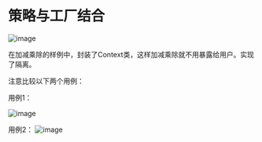 # 策略与工厂结合
![image](https://github.com/xiays146/Design-Pattern/assets/48829659/0f6fe0b4-77db-4842-97f4-743c0163b461)

在加减乘除的样例中，封装了Context类，这样加减乘除就不用暴露给用户。实现了隔离。

注意比较以下两个用例：

用例1：

![image](https://github.com/xiays146/Design-Pattern/assets/48829659/7fc211f9-69b9-442e-aab9-668236702df8)


用例2：
![image](https://github.com/xiays146/Design-Pattern/assets/48829659/76a289d3-8fd7-44cc-98df-85ac9a00f627)


